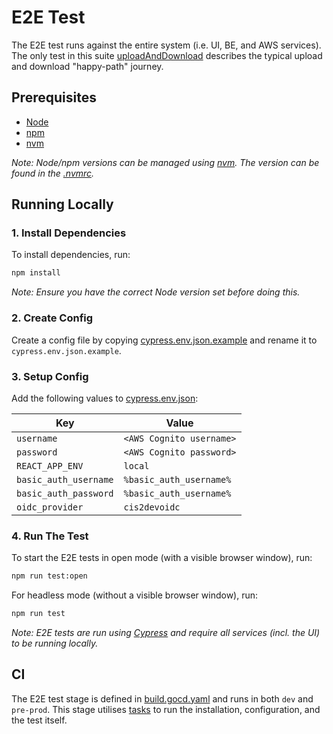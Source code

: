 # E2E Test

The E2E test runs against the entire system (i.e. UI, BE, and AWS services). The only test in this
suite [uploadAndDownload](cypress/e2e/uploadAndDownload.cy.js) describes the typical upload and download "happy-path"
journey.

## Prerequisites

-   [Node](https://nodejs.org/en/download/)
-   [npm](https://docs.npmjs.com/cli/v6/commands/npm-install)
-   [nvm](https://github.com/nvm-sh/nvm)

_Note: Node/npm versions can be managed using [nvm](https://github.com/nvm-sh/nvm). The version can be found in
the [.nvmrc](.nvmrc)._

## Running Locally

### 1. Install Dependencies

To install dependencies, run:

```bash
npm install
```

_Note: Ensure you have the correct Node version set before doing this._

### 2. Create Config

Create a config file by copying [cypress.env.json.example](cypress.env.json.example) and rename it
to `cypress.env.json.example`.

### 3. Setup Config

Add the following values to [cypress.env.json](cypress.env.json):

| Key                   | Value                    |
| --------------------- | ------------------------ |
| `username`            | `<AWS Cognito username>` |
| `password`            | `<AWS Cognito password>` |
| `REACT_APP_ENV`       | `local`                  |
| `basic_auth_username` | `%basic_auth_username%`  |
| `basic_auth_password` | `%basic_auth_username%`  |
| `oidc_provider`       | `cis2devoidc`            |

### 4. Run The Test

To start the E2E tests in open mode (with a visible browser window), run:

```bash
npm run test:open
```

For headless mode (without a visible browser window), run:

```bash
npm run test
```

_Note: E2E tests are run using [Cypress](https://www.cypress.io/) and require all services (incl. the UI) to be running
locally._

## CI

The E2E test stage is defined in [build.gocd.yaml](../gocd/build.gocd.yaml) and runs in both `dev` and `pre-prod`. This
stage utilises [tasks](../tasks) to run the installation, configuration, and the test itself.
